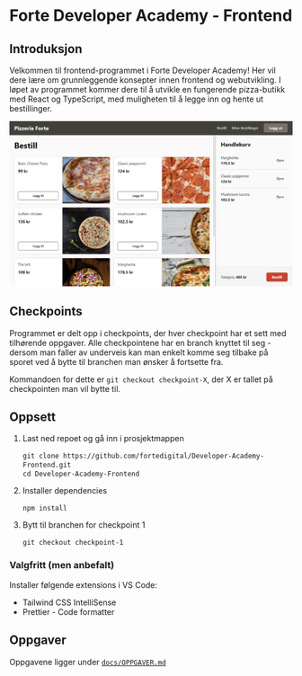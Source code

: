 # Forte Developer Academy - Frontend

## Introduksjon

Velkommen til frontend-programmet i Forte Developer Academy! Her vil dere lære om grunnleggende konsepter innen frontend og webutvikling. I løpet av programmet kommer dere til å utvikle en fungerende pizza-butikk med React og TypeScript, med muligheten til å legge inn og hente ut bestillinger.

![Skjermbilde av ferdig app](/docs/assets/screenshot.jpg)

## Checkpoints

Programmet er delt opp i checkpoints, der hver checkpoint har et sett med tilhørende oppgaver. Alle checkpointene har en branch knyttet til seg - dersom man faller av underveis kan man enkelt komme seg tilbake på sporet ved å bytte til branchen man ønsker å fortsette fra.

Kommandoen for dette er `git checkout checkpoint-X`, der X er tallet på checkpointen man vil bytte til.

## Oppsett

1. Last ned repoet og gå inn i prosjektmappen
   ```
   git clone https://github.com/fortedigital/Developer-Academy-Frontend.git
   cd Developer-Academy-Frontend
   ```
2. Installer dependencies

   ```
   npm install
   ```

3. Bytt til branchen for checkpoint 1
   ```
   git checkout checkpoint-1
   ```

### Valgfritt (men anbefalt)

Installer følgende extensions i VS Code:

- Tailwind CSS IntelliSense
- Prettier - Code formatter

## Oppgaver

Oppgavene ligger under [`docs/OPPGAVER.md`](docs/OPPGAVER.md)
